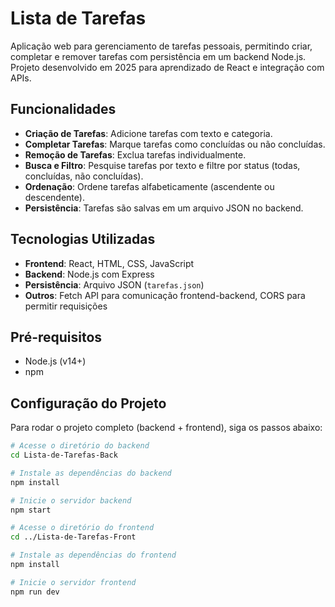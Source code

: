 # Lista de Tarefas

Aplicação web para gerenciamento de tarefas pessoais, permitindo criar, completar e remover tarefas com persistência em um backend Node.js. Projeto desenvolvido em 2025 para aprendizado de React e integração com APIs.

## Funcionalidades

- **Criação de Tarefas**: Adicione tarefas com texto e categoria.
- **Completar Tarefas**: Marque tarefas como concluídas ou não concluídas.
- **Remoção de Tarefas**: Exclua tarefas individualmente.
- **Busca e Filtro**: Pesquise tarefas por texto e filtre por status (todas, concluídas, não concluídas).
- **Ordenação**: Ordene tarefas alfabeticamente (ascendente ou descendente).
- **Persistência**: Tarefas são salvas em um arquivo JSON no backend.

## Tecnologias Utilizadas

- **Frontend**: React, HTML, CSS, JavaScript
- **Backend**: Node.js com Express
- **Persistência**: Arquivo JSON (`tarefas.json`)
- **Outros**: Fetch API para comunicação frontend-backend, CORS para permitir requisições

## Pré-requisitos

- Node.js (v14+)
- npm

## Configuração do Projeto

Para rodar o projeto completo (backend + frontend), siga os passos abaixo:

```bash
# Acesse o diretório do backend
cd Lista-de-Tarefas-Back

# Instale as dependências do backend
npm install

# Inicie o servidor backend
npm start

# Acesse o diretório do frontend
cd ../Lista-de-Tarefas-Front

# Instale as dependências do frontend
npm install

# Inicie o servidor frontend
npm run dev


